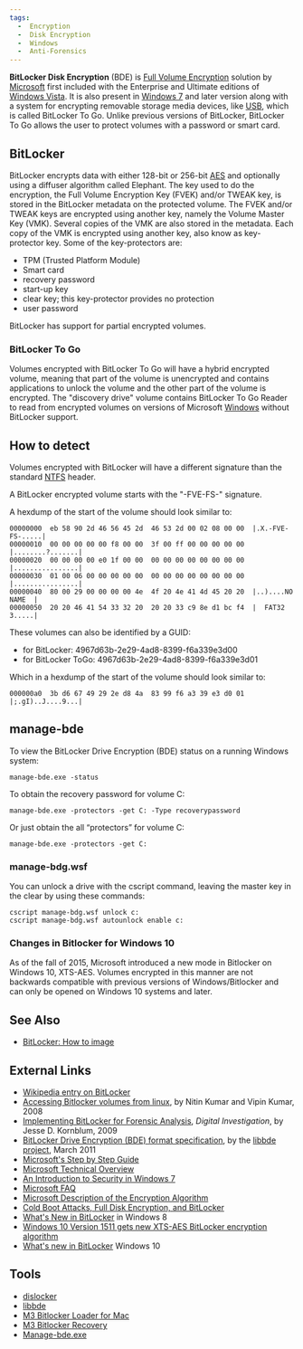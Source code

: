 ```yaml
---
tags:
  -  Encryption
  -  Disk Encryption
  -  Windows
  -  Anti-Forensics
---
```

**BitLocker Disk Encryption** (BDE) is [Full Volume
Encryption](full_volume_encryption.md) solution by
[Microsoft](microsoft.md) first included with the Enterprise and
Ultimate editions of [Windows Vista](windows.md). It is also
present in [Windows 7](windows.md) and later version along with
a system for encrypting removable storage media devices, like
[USB](usb.md), which is called BitLocker To Go. Unlike previous
versions of BitLocker, BitLocker To Go allows the user to protect
volumes with a password or smart card.

## BitLocker

BitLocker encrypts data with either 128-bit or 256-bit
[AES](aes.md) and optionally using a diffuser algorithm called
Elephant. The key used to do the encryption, the Full Volume Encryption
Key (FVEK) and/or TWEAK key, is stored in the BitLocker metadata on the
protected volume. The FVEK and/or TWEAK keys are encrypted using another
key, namely the Volume Master Key (VMK). Several copies of the VMK are
also stored in the metadata. Each copy of the VMK is encrypted using
another key, also know as key-protector key. Some of the key-protectors
are:

- TPM (Trusted Platform Module)
- Smart card
- recovery password
- start-up key
- clear key; this key-protector provides no protection
- user password

BitLocker has support for partial encrypted volumes.

### BitLocker To Go

Volumes encrypted with BitLocker To Go will have a hybrid encrypted
volume, meaning that part of the volume is unencrypted and contains
applications to unlock the volume and the other part of the volume is
encrypted. The "discovery drive" volume contains BitLocker To Go Reader
to read from encrypted volumes on versions of Microsoft
[Windows](windows.md) without BitLocker support.

## How to detect

Volumes encrypted with BitLocker will have a different signature than
the standard [NTFS](ntfs.md) header.

A BitLocker encrypted volume starts with the "-FVE-FS-" signature.

A hexdump of the start of the volume should look similar to:

    00000000  eb 58 90 2d 46 56 45 2d  46 53 2d 00 02 08 00 00  |.X.-FVE-FS-.....|
    00000010  00 00 00 00 00 f8 00 00  3f 00 ff 00 00 00 00 00  |........?.......|
    00000020  00 00 00 00 e0 1f 00 00  00 00 00 00 00 00 00 00  |................|
    00000030  01 00 06 00 00 00 00 00  00 00 00 00 00 00 00 00  |................|
    00000040  80 00 29 00 00 00 00 4e  4f 20 4e 41 4d 45 20 20  |..)....NO NAME  |
    00000050  20 20 46 41 54 33 32 20  20 20 33 c9 8e d1 bc f4  |  FAT32   3.....|

These volumes can also be identified by a GUID:

- for BitLocker: 4967d63b-2e29-4ad8-8399-f6a339e3d00
- for BitLocker ToGo: 4967d63b-2e29-4ad8-8399-f6a339e3d01

Which in a hexdump of the start of the volume should look similar to:

    000000a0  3b d6 67 49 29 2e d8 4a  83 99 f6 a3 39 e3 d0 01  |;.gI)..J....9...|

## manage-bde

To view the BitLocker Drive Encryption (BDE) status on a running Windows
system:

    manage-bde.exe -status

To obtain the recovery password for volume C:

    manage-bde.exe -protectors -get C: -Type recoverypassword

Or just obtain the all “protectors” for volume C:

    manage-bde.exe -protectors -get C:

### manage-bdg.wsf

You can unlock a drive with the cscript command, leaving the master key
in the clear by using these commands:

    cscript manage-bdg.wsf unlock c:
    cscript manage-bdg.wsf autounlock enable c:

### Changes in Bitlocker for Windows 10

As of the fall of 2015, Microsoft introduced a new mode in Bitlocker on
Windows 10, XTS-AES. Volumes encrypted in this manner are not backwards
compatible with previous versions of Windows/Bitlocker and can only be
opened on Windows 10 systems and later.

## See Also

- [BitLocker: How to image](bitlocker_how_to_image.md)

## External Links

- [Wikipedia entry on BitLocker](https://en.wikipedia.org/wiki/BitLocker_Drive_Encryption)
- [Accessing Bitlocker volumes from linux](http://www.nvlabs.in/nvbit_bitlocker_white_paper.pdf),
  by Nitin Kumar and Vipin Kumar, 2008
- [Implementing BitLocker for Forensic Analysis](http://jessekornblum.com/publications/di09.html),
  *Digital Investigation*, by Jesse D. Kornblum, 2009
- [BitLocker Drive Encryption (BDE) format specification](https://github.com/libyal/libbde/blob/master/documentation/BitLocker%20Drive%20Encryption%20(BDE)%20format.asciidoc),
  by the [libbde project](libbde.md), March 2011
- [Microsoft's Step by Step Guide](http://technet2.microsoft.com/WindowsVista/en/library/c61f2a12-8ae6-4957-b031-97b4d762cf311033.mspx?mfr=true)
- [Microsoft Technical Overview](https://learn.microsoft.com/en-us/)
- [An Introduction to Security in Windows 7](https://learn.microsoft.com/en-us/previous-versions/technet-magazine/dd630640(v=msdn.10)?redirectedfrom=MSDN)
- [Microsoft FAQ](http://www.microsoft.com/whdc/system/platform/hwsecurity/BitLockerFAQ.mspx)
- [Microsoft Description of the Encryption Algorithm](https://www.microsoft.com/en-us/download/details.aspx?id=13866)
- [Cold Boot Attacks, Full Disk Encryption, and BitLocker](http://secude.com/htm/801/en/White_Paper%3A_Cold_Boot_Attacks.htm)
- [What's New in BitLocker](https://learn.microsoft.com/en-us/previous-versions/orphan-topics/ws.11/hh831412(v=ws.11)?redirectedfrom=MSDN)
  in Windows 8
- [Windows 10 Version 1511 gets new XTS-AES BitLocker encryption algorithm](https://www.onmsft.com/news/windows-10-version-1511-gets-new-xts-aes-bitlocker-encryption-algorithm/)
- [What's new in BitLocker](https://learn.microsoft.com/en-us/windows/whats-new/whats-new-windows-10-version-1507-and-1511)
  Windows 10

## Tools

- [dislocker](https://www.hsc.fr/securite-internet/)
- [libbde](libbde.md)
- [M3 Bitlocker Loader for Mac](https://www.m3datarecovery.com/mac-bitlocker/)
- [M3 Bitlocker Recovery](https://www.m3datarecovery.com/bitlocker-recovery/bitlocker-data-recovery.html)
- [Manage-bde.exe](http://technet.microsoft.com/en-us/library/dd875513(v=ws.10>).aspx)
